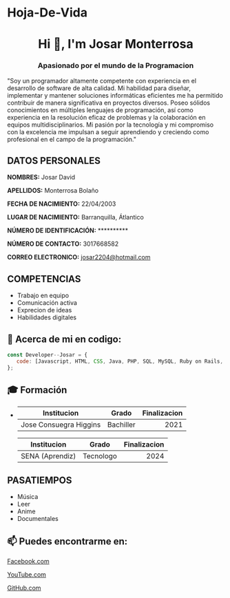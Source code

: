 # Hoja-De-Vida

<h1 align="center">Hi 👋, I'm Josar Monterrosa</h1>
<h3 align="center">Apasionado por el mundo de la Programacion</h3>

"Soy un programador altamente competente con experiencia en el desarrollo de software de alta calidad. Mi habilidad para diseñar, implementar y mantener soluciones informáticas eficientes me ha permitido contribuir de manera significativa en proyectos diversos. Poseo sólidos conocimientos en múltiples lenguajes de programación, así como experiencia en la resolución eficaz de problemas y la colaboración en equipos multidisciplinarios. Mi pasión por la tecnología y mi compromiso con la excelencia me impulsan a seguir aprendiendo y creciendo como profesional en el campo de la programación."

## DATOS PERSONALES ##

**NOMBRES:** Josar David

**APELLIDOS:** Monterrosa Bolaño

**FECHA DE NACIMIENTO:** 22/04/2003

**LUGAR DE NACIMIENTO:** Barranquilla, Átlantico

**NÚMERO DE IDENTIFICACIÓN:** **********

**NÚMERO DE CONTACTO:** 3017668582

**CORREO ELECTRONICO:** josar2204@hotmail.com

## COMPETENCIAS ##

* Trabajo en equipo
* Comunicación activa
* Exprecion de ideas
* Habilidades digitales


## :page_facing_up: Acerca de mi en codigo:


```javascript
const Developer--Josar = {
   code: [Javascript, HTML, CSS, Java, PHP, SQL, MySQL, Ruby on Rails, Git y GitHub]
};
```


## :mortar_board: Formación

* |  Institucion                     |     Grado       |  Finalizacion |
  |--------------------------------- |:---------------:|--------------:|
  | Jose Consuegra Higgins           |  Bachiller      | 2021          |

  | Institucion                      |      Grado      |  Finalizacion |
  |--------------------------------- |:---------------:|--------------:|
  | SENA           (Aprendiz)        |  Tecnologo      |      2024     |

## PASATIEMPOS ##

* Música
* Leer
* Anime
* Documentales

## 📫 Puedes encontrarme en:

[Facebook.com](https://www.facebook.com/JosarDavid22)

[YouTube.com](https://www.youtube.com/channel/UCir44fwxQSK5KRZ19N7IeSA)

[GitHub.com](https://github.com/Josar22)
